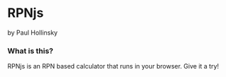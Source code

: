 RPNjs
==========
by Paul Hollinsky

### What is this?
RPNjs is an RPN based calculator that runs in your browser. Give it a try!
